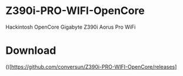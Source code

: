 # Z390i-PRO-WIFI-OpenCore
Hackintosh OpenCore Gigabyte Z390i Aorus Pro WiFi 

# Download

()[https://github.com/conversun/Z390i-PRO-WIFI-OpenCore/releases]
